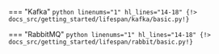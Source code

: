 === "Kafka"
    ```python linenums="1" hl_lines="14-18"
    {!> docs_src/getting_started/lifespan/kafka/basic.py!}
    ```

=== "RabbitMQ"
    ```python linenums="1" hl_lines="14-18"
    {!> docs_src/getting_started/lifespan/rabbit/basic.py!}
    ```
